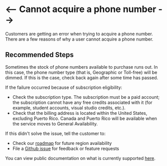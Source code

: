 <properties
	pageTitle="Cannot acquire a phone number"
	description="Cannot acquire a phone number"
	infoBubbleText="Cannot acquire a phone number"
	service="Microsoft.Communication"
	resource="SMS, Calling, Development and Authentication"
	ownershipId="AzureCommunicationServices"
	authors="AriZavala2"
	ms.author="arzavala"
	articleId="acs-acquire-phone-number"
	selfHelpType="diagnostics"
	cloudEnvironments="Public"
	diagnosticScenario="acs-acquire-phone-number"
/>

# <-- Cannot acquire a phone number -->

<!--issueDescription-->
Customers are getting an error when trying to acquire a phone number. There are a few reasons of why a user cannot acquire a phone number.
<!--/issueDescription-->

## **Recommended Steps**

Sometimes the stock of phone numbers available to purchase runs out. In this case, the phone number type (that is, Geographic or Toll-free) will be dimmed. 
  If this is the case, check back again after some time has passed.

If the failure occurred because of subscription eligibility:<br>
- Check the subscription type. The subscription must be a paid account; the subscription cannot have any free credits associated with it (for example, student accounts, visual studio credits, etc.).
- Check that the billing address is located within the United States, excluding Puerto Rico. Canada and Puerto Rico will be available when the service moves to General Availability.

If this didn't solve the issue, tell the customer to:<br>
- Check our [roadmap](https://github.com/Azure/Communication/projects/1) for future region availability 
- File a [Github issue](https://github.com/Azure/Communication/issues)  for feedback or feature requests 

You can view public documentation on what is currently supported [here](https://docs.microsoft.com/azure/communication-services/concepts/telephony-sms/plan-solution).
